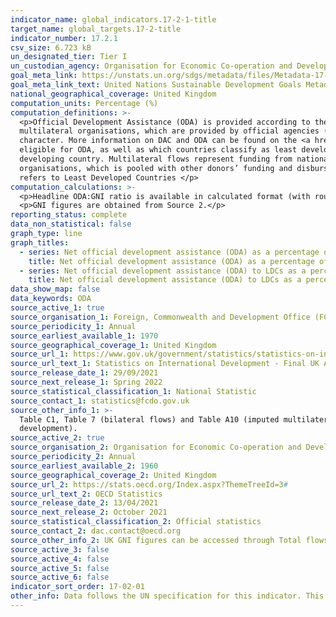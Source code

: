 ```yaml
---
indicator_name: global_indicators.17-2-1-title
target_name: global_targets.17-2-title
indicator_number: 17.2.1
csv_size: 6.723 kB
un_designated_tier: Tier I
un_custodian_agency: Organisation for Economic Co-operation and Development (OECD)
goal_meta_link: https://unstats.un.org/sdgs/metadata/files/Metadata-17-02-01.pdf
goal_meta_link_text: United Nations Sustainable Development Goals Metadata (PDF 206 KB)
national_geographical_coverage: United Kingdom
computation_units: Percentage (%)
computation_definitions: >-
  <p>Official Development Assistance (ODA) is provided according to the standardised definitions and methodologies of the Organisation for Economic Cooperation and Development’s (OECD) Development Assistance Committee (DAC). ODA is defined as resource flows to developing countries and
  multilateral organisations, which are provided by official agencies (e.g. the UK Government) or their executive agencies, where each transaction is administered with the promotion of the economic development and welfare of developing countries as its main objective and is concessional in
  character. More information on DAC and ODA can be found on the <a href="http://www.oecd.org/development/financing-sustainable-development/development-finance-standards/officialdevelopmentassistancedefinitionandcoverage.htm">OECD website</a>. </p> <p>For the current list of countries
  eligible for ODA, as well as which countries classify as least developed, visit the <a href="https://www.oecd.org/dac/financing-sustainable-development/development-finance-standards/daclist.htm">OECD website</a> </p><p>Bilateral flows are supplied by a donor country directly to a
  developing country. Multilateral flows represent funding from national governments to multilateral
  organisations, which is pooled with other donors’ funding and disbursed as part of the core budget of the multilateral organisation</p> <p>GNI refers to Gross National Income.</p><p>LDCs
  refers to Least Developed Countries </p>
computation_calculations: >-
  <p>Headline ODA:GNI ratio is available in calculated format (with rounding) from Table C1 in Source 1. Least developed countries ODA:GNI ratio is calculated using the sum of bilateral and imputed multilateral shares ODA (see Source 1). Calculation is performed as (ODA/GNI) * 100.</p>
  <p>GNI figures are obtained from Source 2.</p>
reporting_status: complete
data_non_statistical: false
graph_type: line
graph_titles:
  - series: Net official development assistance (ODA) as a percentage of GNI
    title: Net official development assistance (ODA) as a percentage of Gross National Income (GNI)
  - series: Net official development assistance (ODA) to LDCs as a percentage of GNI
    title: Net official development assistance (ODA) to LDCs as a percentage of Gross National Income (GNI)
data_show_map: false
data_keywords: ODA
source_active_1: true
source_organisation_1: Foreign, Commonwealth and Development Office (FCDO) (formerly Department for International Development)
source_periodicity_1: Annual
source_earliest_available_1: 1970
source_geographical_coverage_1: United Kingdom
source_url_1: https://www.gov.uk/government/statistics/statistics-on-international-development-final-uk-aid-spend-2020
source_url_text_1: Statistics on International Development - Final UK Aid Spend 2020
source_release_date_1: 29/09/2021
source_next_release_1: Spring 2022
source_statistical_classification_1: National Statistic
source_contact_1: statistics@fcdo.gov.uk 
source_other_info_1: >-
  Table C1, Table 7 (bilateral flows) and Table A10 (imputed multilateral flows currently available for publications < 2020). Historic data can be found through the [Statistics on International Development page](https://www.gov.uk/government/collections/statistics-on-international-
  development).
source_active_2: true
source_organisation_2: Organisation for Economic Co-operation and Development (OECD)
source_periodicity_2: Annual
source_earliest_available_2: 1960
source_geographical_coverage_2: United Kingdom
source_url_2: https://stats.oecd.org/Index.aspx?ThemeTreeId=3#
source_url_text_2: OECD Statistics
source_release_date_2: 13/04/2021
source_next_release_2: October 2021
source_statistical_classification_2: Official statistics
source_contact_2: dac.contact@oecd.org
source_other_info_2: UK GNI figures can be accessed through Total flows by donor option [DAC1], customising by United Kingdom, national currency, and desired date span options.
source_active_3: false
source_active_4: false
source_active_5: false
source_active_6: false
indicator_sort_order: 17-02-01
other_info: Data follows the UN specification for this indicator. This indicator has been identified in collaboration with topic experts.
---
```

